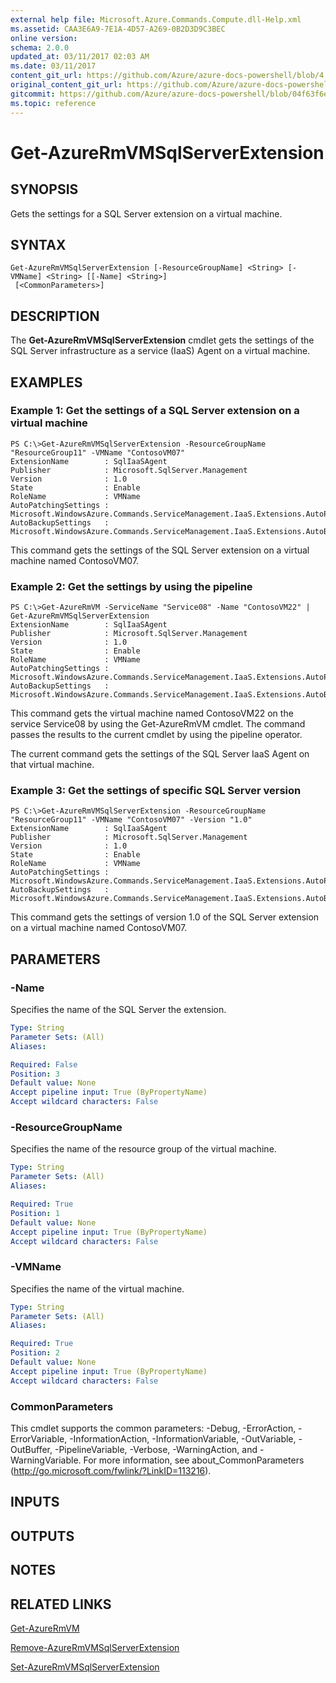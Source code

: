 ```yaml
---
external help file: Microsoft.Azure.Commands.Compute.dll-Help.xml
ms.assetid: CAA3E6A9-7E1A-4D57-A269-0B2D3D9C3BEC
online version:
schema: 2.0.0
updated_at: 03/11/2017 02:03 AM
ms.date: 03/11/2017
content_git_url: https://github.com/Azure/azure-docs-powershell/blob/4.1.0/azureps-cmdlets-docs/ResourceManager/AzureRM.Compute/v2.8.0/Get-AzureRMVMSqlServerExtension.md
original_content_git_url: https://github.com/Azure/azure-docs-powershell/blob/4.1.0/azureps-cmdlets-docs/ResourceManager/AzureRM.Compute/v2.8.0/Get-AzureRMVMSqlServerExtension.md
gitcommit: https://github.com/Azure/azure-docs-powershell/blob/04f63f6e685743ace2c57eb157574e34e8610b1c
ms.topic: reference
---
```


# Get-AzureRmVMSqlServerExtension

## SYNOPSIS
Gets the settings for a SQL Server extension on a virtual machine.

## SYNTAX

```
Get-AzureRmVMSqlServerExtension [-ResourceGroupName] <String> [-VMName] <String> [[-Name] <String>]
 [<CommonParameters>]
```

## DESCRIPTION
The **Get-AzureRmVMSqlServerExtension** cmdlet gets the settings of the SQL Server infrastructure as a service (IaaS) Agent on a virtual machine.

## EXAMPLES

### Example 1: Get the settings of a SQL Server extension on a virtual machine
```
PS C:\>Get-AzureRmVMSqlServerExtension -ResourceGroupName "ResourceGroup11" -VMName "ContosoVM07"
ExtensionName        : SqlIaaSAgent
Publisher            : Microsoft.SqlServer.Management
Version              : 1.0
State                : Enable
RoleName             : VMName
AutoPatchingSettings : Microsoft.WindowsAzure.Commands.ServiceManagement.IaaS.Extensions.AutoPatchingSettings
AutoBackupSettings   : Microsoft.WindowsAzure.Commands.ServiceManagement.IaaS.Extensions.AutoBackupSettings
```

This command gets the settings of the SQL Server extension on a virtual machine named ContosoVM07.

### Example 2: Get the settings by using the pipeline
```
PS C:\>Get-AzureRmVM -ServiceName "Service08" -Name "ContosoVM22" | Get-AzureRmVMSqlServerExtension
ExtensionName        : SqlIaaSAgent
Publisher            : Microsoft.SqlServer.Management
Version              : 1.0
State                : Enable
RoleName             : VMName
AutoPatchingSettings : Microsoft.WindowsAzure.Commands.ServiceManagement.IaaS.Extensions.AutoPatchingSettings
AutoBackupSettings   : Microsoft.WindowsAzure.Commands.ServiceManagement.IaaS.Extensions.AutoBackupSettings
```

This command gets the virtual machine named ContosoVM22 on the service Service08 by using the Get-AzureRmVM cmdlet.
The command passes the results to the current cmdlet by using the pipeline operator.

The current command gets the settings of the SQL Server IaaS Agent on that virtual machine.

### Example 3: Get the settings of specific SQL Server version
```
PS C:\>Get-AzureRmVMSqlServerExtension -ResourceGroupName "ResourceGroup11" -VMName "ContosoVM07" -Version "1.0"
ExtensionName        : SqlIaaSAgent
Publisher            : Microsoft.SqlServer.Management
Version              : 1.0
State                : Enable
RoleName             : VMName
AutoPatchingSettings : Microsoft.WindowsAzure.Commands.ServiceManagement.IaaS.Extensions.AutoPatchingSettings
AutoBackupSettings   : Microsoft.WindowsAzure.Commands.ServiceManagement.IaaS.Extensions.AutoBackupSettings
```

This command gets the settings of version 1.0 of the SQL Server extension on a virtual machine named ContosoVM07.

## PARAMETERS

### -Name
Specifies the name of the SQL Server the extension.

```yaml
Type: String
Parameter Sets: (All)
Aliases: 

Required: False
Position: 3
Default value: None
Accept pipeline input: True (ByPropertyName)
Accept wildcard characters: False
```

### -ResourceGroupName
Specifies the name of the resource group of the virtual machine.

```yaml
Type: String
Parameter Sets: (All)
Aliases: 

Required: True
Position: 1
Default value: None
Accept pipeline input: True (ByPropertyName)
Accept wildcard characters: False
```

### -VMName
Specifies the name of the virtual machine.

```yaml
Type: String
Parameter Sets: (All)
Aliases: 

Required: True
Position: 2
Default value: None
Accept pipeline input: True (ByPropertyName)
Accept wildcard characters: False
```

### CommonParameters
This cmdlet supports the common parameters: -Debug, -ErrorAction, -ErrorVariable, -InformationAction, -InformationVariable, -OutVariable, -OutBuffer, -PipelineVariable, -Verbose, -WarningAction, and -WarningVariable. For more information, see about_CommonParameters (http://go.microsoft.com/fwlink/?LinkID=113216).

## INPUTS

## OUTPUTS

## NOTES

## RELATED LINKS

[Get-AzureRmVM](./Get-AzureRmVM.md)

[Remove-AzureRmVMSqlServerExtension](./Remove-AzureRMVMSqlServerExtension.md)

[Set-AzureRmVMSqlServerExtension](./Set-AzureRMVMSqlServerExtension.md)


